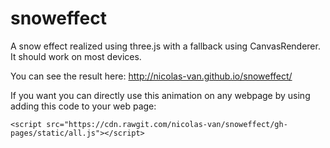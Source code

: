 snoweffect
==========

A snow effect realized using three.js with a fallback using CanvasRenderer. It should work on most devices.

You can see the result here: http://nicolas-van.github.io/snoweffect/

If you want you can directly use this animation on any webpage by using adding this code to your web page:

    <script src="https://cdn.rawgit.com/nicolas-van/snoweffect/gh-pages/static/all.js"></script>
